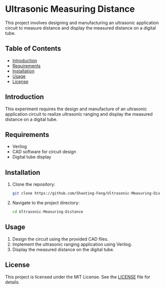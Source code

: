 # Ultrasonic Measuring Distance

This project involves designing and manufacturing an ultrasonic application circuit to measure distance and display the measured distance on a digital tube.

## Table of Contents
- [Introduction](#introduction)
- [Requirements](#requirements)
- [Installation](#installation)
- [Usage](#usage)
- [License](#license)

## Introduction
This experiment requires the design and manufacture of an ultrasonic application circuit to realize ultrasonic ranging and display the measured distance on a digital tube.

## Requirements
- Verilog
- CAD software for circuit design
- Digital tube display

## Installation
1. Clone the repository:
   ```bash
   git clone https://github.com/Shaoting-Feng/Ultrasonic-Measuring-Distance.git
   ```
2. Navigate to the project directory:
   ```bash
   cd Ultrasonic-Measuring-Distance
   ```

## Usage
1. Design the circuit using the provided CAD files.
2. Implement the ultrasonic ranging application using Verilog.
3. Display the measured distance on the digital tube.

## License
This project is licensed under the MIT License. See the [LICENSE](LICENSE) file for details.
